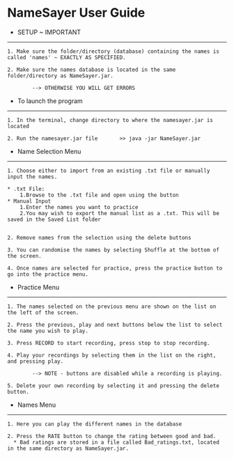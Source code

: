 # NameSayer User Guide

* SETUP ~ IMPORTANT
-------------------
	1. Make sure the folder/directory (database) containing the names is called 'names' ~ EXACTLY AS SPECIFIED.	
	
	2. Make sure the names database is located in the same folder/directory as NameSayer.jar.
	
			--> OTHERWISE YOU WILL GET ERRORS
	

* To launch the program
-----------------------
	1. In the terminal, change directory to where the namesayer.jar is located

	2. Run the namesayer.jar file 		>> java -jar NameSayer.jar



* Name Selection Menu
----------------------------
	1. Choose either to import from an existing .txt file or manually input the names.
  
    * .txt File: 
        1.Browse to the .txt file and open using the button
    * Manual Input
        1.Enter the names you want to practice
        2.You may wish to export the manual list as a .txt. This will be saved in the Saved List folder

	
	2. Remove names from the selection using the delete buttons
	
	3. You can randomise the names by selecting Shuffle at the bottom of the screen.

	4. Once names are selected for practice, press the practice button to go into the practice menu.



* Practice Menu
-------------------------------
	1. The names selected on the previous menu are shown on the list on the left of the screen.
 
	2. Press the previous, play and next buttons below the list to select the name you wish to play.

	3. Press RECORD to start recording, press stop to stop recording.

	4. Play your recordings by selecting them in the list on the right, and pressing play.

			--> NOTE - buttons are disabled while a recording is playing.
	
	5. Delete your own recording by selecting it and pressing the delete button.


* Names Menu
----------------------------------------
	1. Here you can play the different names in the database

	2. Press the RATE button to change the rating between good and bad.
      * Bad ratings are stored in a file called Bad_ratings.txt, located in the same directory as NameSayer.jar.

